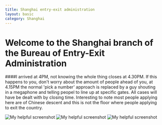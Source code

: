 ```yaml
---
title: Shanghai entry-exit administration
layout: basic
category: Shanghai
---
```



Welcome to the Shanghai branch of the Bureau of Entry-Exit Administration
=========================================================================

####I arrived at 4PM, not knowing the whole thing closes at 4.30PM. If this happens to you, don't worry about the amount of people ahead of you, at 4.15PM the normal 'pick a number' approach is replaced by a guy shouting in a megaphone and telling peopel to line up at specific gates. All cases will have be dealt with by closing time. Interesting to note most people applying here are of Chinese descent and this is not the floor where people applying to exit the country.

![My helpful screenshot](http://res.cloudinary.com/djfwqxjdx/image/upload/v1412585699/immigration1_kbirs3.jpg)
![My helpful screenshot](http://res.cloudinary.com/djfwqxjdx/image/upload/v1412526894/immigration2_ltthxw.jpg)
![My helpful screenshot](http://res.cloudinary.com/djfwqxjdx/image/upload/v1412585731/immigration3_bl6afs.jpg)



